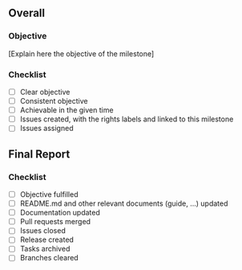 ## Overall

### Objective

[Explain here the objective of the milestone]

### Checklist

- [ ] Clear objective
- [ ] Consistent objective
- [ ] Achievable in the given time
- [ ] Issues created, with the rights labels and linked to this milestone
- [ ] Issues assigned

## Final Report

### Checklist

- [ ] Objective fulfilled
- [ ] README.md and other relevant documents (guide, ...) updated
- [ ] Documentation updated
- [ ] Pull requests merged
- [ ] Issues closed
- [ ] Release created
- [ ] Tasks archived
- [ ] Branches cleared
